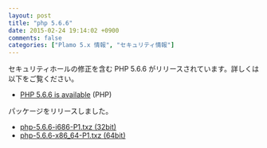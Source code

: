```yaml
---
layout: post
title: "php 5.6.6"
date: 2015-02-24 19:14:02 +0900
comments: false
categories: ["Plamo 5.x 情報", "セキュリティ情報"]
---
```

セキュリティホールの修正を含む PHP 5.6.6 がリリースされています。詳しくは以下をご覧ください。

* [PHP 5.6.6 is available](http://jp.php.net/archive/2015.php#id2015-02-19-2) (PHP)

パッケージをリリースしました。

* [php-5.6.6-i686-P1.txz (32bit)](ftp://plamo.linet.gr.jp/pub/Plamo-5.x/x86/plamo/05_ext/network2.txz/php-5.6.6-i686-P1.txz)
* [php-5.6.6-x86_64-P1.txz (64bit)](ftp://plamo.linet.gr.jp/pub/Plamo-5.x/x86_64/plamo/05_ext/network2.txz/php-5.6.6-x86_64-P1.txz)